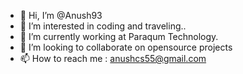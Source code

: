 - 👋 Hi, I’m @Anush93
- 👀 I’m interested in coding and traveling..
- 🌱 I’m currently working at Paraqum Technology.
- 💞️ I’m looking to collaborate on opensource projects
- 📫 How to reach me : anushcs55@gmail.com

<!---
Anush93/Anush93 is a ✨ special ✨ repository because its `README.md` (this file) appears on your GitHub profile.
You can click the Preview link to take a look at your changes.
--->
